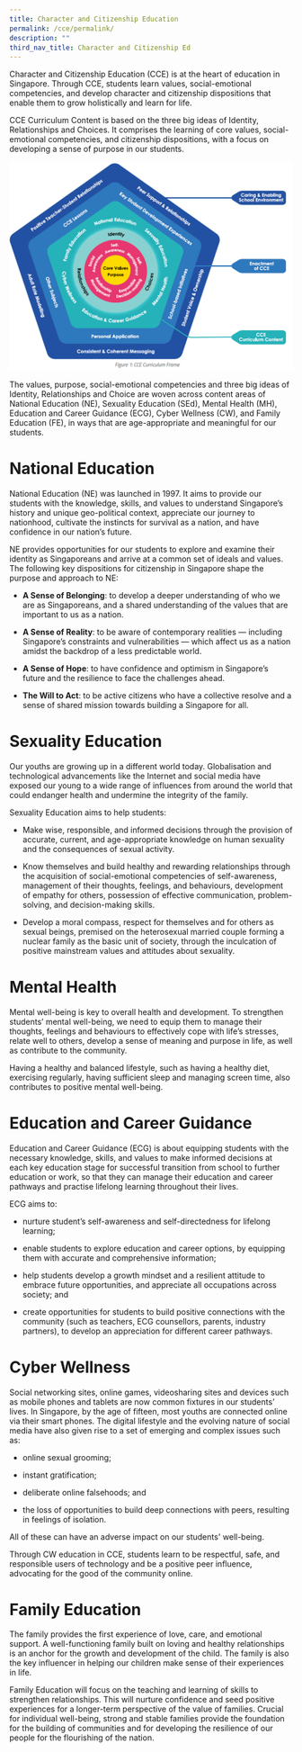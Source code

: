 ```yaml
---
title: Character and Citizenship Education
permalink: /cce/permalink/
description: ""
third_nav_title: Character and Citizenship Ed
---
```

Character and Citizenship Education (CCE) is at the heart of education in Singapore. Through CCE, students learn values, social-emotional competencies, and develop character and citizenship dispositions that enable them to grow holistically and learn for life.

CCE Curriculum Content is based on the three big ideas of Identity, Relationships and Choices. It comprises the learning of core values, social-emotional competencies, and citizenship dispositions, with a focus on developing a sense of purpose in our students.

![](/images/Teams/CCE/cce-diagram.png)

The values, purpose, social-emotional competencies and three big ideas of Identity, Relationships and Choice are woven across content areas of National Education (NE), Sexuality Education (SEd), Mental Health (MH), Education and Career Guidance (ECG), Cyber Wellness (CW), and Family Education (FE), in ways that are age-appropriate and meaningful for our students.

# National Education

National Education (NE) was launched in 1997. It aims to provide our students with the knowledge, skills, and values to understand Singapore’s history and unique geo-political context, appreciate our journey to nationhood, cultivate the instincts for survival as a nation, and have confidence in our nation’s future.

NE provides opportunities for our students to explore and examine their identity as Singaporeans and arrive at a common set of ideals and values. The following key dispositions for citizenship in Singapore shape the purpose and approach to NE:

*   **A Sense of Belonging**: to develop a deeper understanding of who we are as Singaporeans, and a shared understanding of the values that are important to us as a nation.
    
*   **A Sense of Reality**: to be aware of contemporary realities — including Singapore’s constraints and vulnerabilities — which affect us as a nation amidst the backdrop of a less predictable world.
    
*   **A Sense of Hope**: to have confidence and optimism in Singapore’s future and the resilience to face the challenges ahead.
    
*   **The Will to Act**: to be active citizens who have a collective resolve and a sense of shared mission towards building a Singapore for all.

# Sexuality Education

Our youths are growing up in a different world today. Globalisation and technological advancements like the Internet and social media have exposed our young to a wide range of influences from around the world that could endanger health and undermine the integrity of the family.

Sexuality Education aims to help students:

*   Make wise, responsible, and informed decisions through the provision of accurate, current, and age-appropriate knowledge on human sexuality and the consequences of sexual activity.
    
*   Know themselves and build healthy and rewarding relationships through the acquisition of social-emotional competencies of self-awareness, management of their thoughts, feelings, and behaviours, development of empathy for others, possession of effective communication, problem-solving, and decision-making skills.
    
*   Develop a moral compass, respect for themselves and for others as sexual beings, premised on the heterosexual married couple forming a nuclear family as the basic unit of society, through the inculcation of positive mainstream values and attitudes about sexuality.

# Mental Health

Mental well-being is key to overall health and development. To strengthen students’ mental well-being, we need to equip them to manage their thoughts, feelings and behaviours to effectively cope with life’s stresses, relate well to others, develop a sense of meaning and purpose in life, as well as contribute to the community. 

Having a healthy and balanced lifestyle, such as having a healthy diet, exercising regularly, having sufficient sleep and managing screen time, also contributes to positive mental well-being.

# Education and Career Guidance

Education and Career Guidance (ECG) is about equipping students with the necessary knowledge, skills, and values to make informed decisions at each key education stage for successful transition from school to further education or work, so that they can manage their education and career pathways and practise lifelong learning throughout their lives.

ECG aims to:

*   nurture student’s self-awareness and self-directedness for lifelong learning; 
    
*   enable students to explore education and career options, by equipping them with accurate and comprehensive information; 
    
*   help students develop a growth mindset and a resilient attitude to embrace future opportunities, and appreciate all occupations across society; and 
    
*   create opportunities for students to build positive connections with the community (such as teachers, ECG counsellors, parents, industry partners), to develop an appreciation for different career pathways.

# Cyber Wellness

Social networking sites, online games, videosharing sites and devices such as mobile phones and tablets are now common fixtures in our students’ lives. In Singapore, by the age of fifteen, most youths are connected online via their smart phones. The digital lifestyle and the evolving nature of social media have also given rise to a set of emerging and complex issues such as: 

*   online sexual grooming; 
    
*   instant gratification; 
    
*   deliberate online falsehoods; and 
    
*   the loss of opportunities to build deep connections with peers, resulting in feelings of isolation. 

All of these can have an adverse impact on our students' well-being.

Through CW education in CCE, students learn to be respectful, safe, and responsible users of technology and be a positive peer influence, advocating for the good of the community online.

# Family Education
The family provides the first experience of love, care, and emotional support. A well-functioning family built on loving and healthy relationships is an anchor for the growth and development of the child. The family is also the key influencer in helping our children make sense of their experiences in life.

Family Education will focus on the teaching and learning of skills to strengthen relationships. This will nurture confidence and seed positive experiences for a longer-term perspective of the value of families. Crucial for individual well-being, strong and stable families provide the foundation for the building of communities and for developing the resilience of our people for the flourishing of the nation.